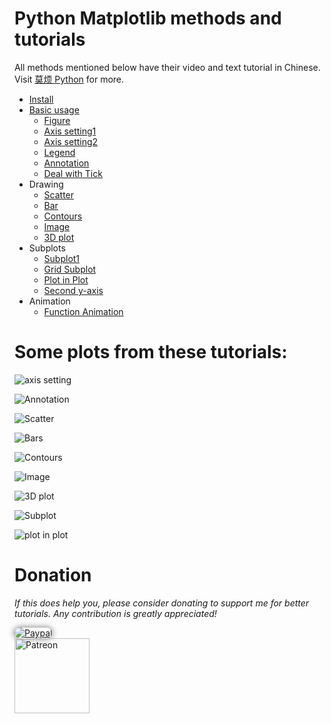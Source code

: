 # Python Matplotlib methods and tutorials

All methods mentioned below have their video and text tutorial in Chinese. Visit [莫烦 Python](https://mofanpy.com/tutorials/) for more.


* [Install](plt2_install.py)
* [Basic usage](plt3_simple_plot.py)
  * [Figure](plt4_figure.py)
  * [Axis setting1](plt5_ax_setting1.py)
  * [Axis setting2](plt6_ax_setting2.py)
  * [Legend](plt7_legend.py)
  * [Annotation](plt8_annotation.py)
  * [Deal with Tick](plt9_tick_visibility.py)
* Drawing
  * [Scatter](plt10_scatter.py)
  * [Bar](plt11_bar.py)
  * [Contours](plt12_contours.py)
  * [Image](plt13_image.py)
  * [3D plot](plt14_3d.py)
* Subplots
  * [Subplot1](plt15_subplot.py)
  * [Grid Subplot](plt16_grid_subplot.py)
  * [Plot in Plot](plt17_plot_in_plot.py)
  * [Second y-axis](plt18_secondary_yaxis.py)
* Animation
  * [Function Animation](plt19_animation.py)


# Some plots from these tutorials:

![axis setting](https://mofanpy.com/static/results/plt/2_4_3.png)

![Annotation](https://mofanpy.com/static/results/plt/2_6_5.png)

![Scatter](https://mofanpy.com/static/results/plt/3_1_1.png)

![Bars](https://mofanpy.com/static/results/plt/3_2_1.png)

![Contours](https://mofanpy.com/static/results/plt/3_3_1.png)

![Image](https://mofanpy.com/static/results/plt/3_4_1.png)

![3D plot](https://mofanpy.com/static/results/plt/3_5_1.png)

![Subplot](https://mofanpy.com/static/results/plt/4_1_2.png)

![plot in plot](https://mofanpy.com/static/results/plt/4_3_1.png)

# Donation

*If this does help you, please consider donating to support me for better tutorials. Any contribution is greatly appreciated!*

<div >
  <a href="https://www.paypal.com/cgi-bin/webscr?cmd=_donations&amp;business=morvanzhou%40gmail%2ecom&amp;lc=C2&amp;item_name=MorvanPython&amp;currency_code=AUD&amp;bn=PP%2dDonationsBF%3abtn_donateCC_LG%2egif%3aNonHosted">
    <img style="border-radius: 20px;  box-shadow: 0px 0px 10px 1px  #888888;"
         src="https://www.paypalobjects.com/webstatic/en_US/i/btn/png/silver-pill-paypal-44px.png"
         alt="Paypal"
         height="auto" ></a>
</div>

<div>
  <a href="https://www.patreon.com/morvan">
    <img src="https://mofanpy.com/static/img/support/patreon.jpg"
         alt="Patreon"
         height=120></a>
</div>